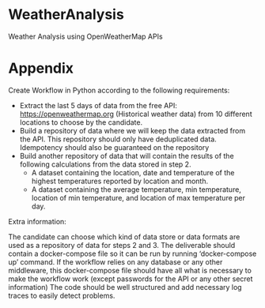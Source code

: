 # WeatherAnalysis
Weather Analysis using OpenWeatherMap APIs

# Appendix
Create Workflow in Python according to the following requirements:
- Extract the last 5 days of data from the free API: https://openweathermap.org (Historical weather data) from 10 different locations to choose by the candidate.
- Build a repository of data where we will keep the data extracted from the API.
    This repository should only have deduplicated data. Idempotency should also be guaranteed on the repository
- Build another repository of data that will contain the results of the following calculations from the data stored in step 2.
    - A dataset containing the location, date and temperature of the highest temperatures reported by location and month.
    - A dataset containing the average temperature, min temperature, location of min temperature, and location of max temperature per day.


Extra information:

The candidate can choose which kind of data store or data formats are used as a repository of data for steps 2 and 3.
The deliverable should contain a docker-compose file so it can be run by running ‘docker-compose up’ command. If the workflow relies on any database or any other middleware, this docker-compose file should have all what is necessary to make the workflow work (except passwords for the API or any other secret information)
The code should be well structured and add necessary log traces to easily detect problems. 
